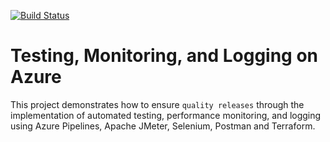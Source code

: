 [![Build Status](https://dev.azure.com/kehindealimi/QualityReleases/_apis/build/status/mudathirlawal.testing-monitoring-and-logging-on-azure?branchName=ops)](https://dev.azure.com/kehindealimi/QualityReleases/_build/latest?definitionId=2&branchName=ops)

# Testing, Monitoring, and Logging on Azure
This project demonstrates how to ensure `quality releases` through the implementation of automated testing, performance monitoring, and logging using Azure Pipelines, Apache JMeter, Selenium, Postman and Terraform.

